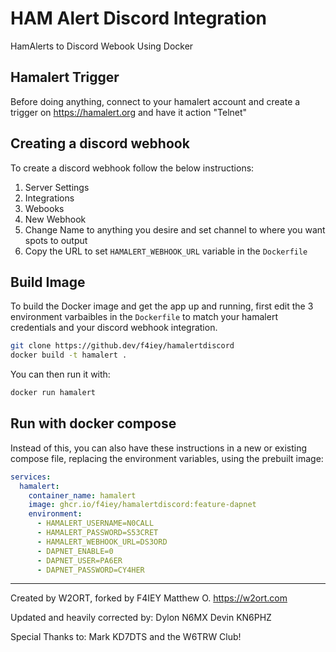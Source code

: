 # HAM Alert Discord Integration
HamAlerts to Discord Webook Using Docker

## Hamalert Trigger
Before doing anything, connect to your hamalert account and create a trigger on https://hamalert.org and have it action "Telnet"

## Creating a discord webhook

To create a discord webhook follow the below instructions:
1. Server Settings
2. Integrations
3. Webooks
4. New Webhook
5. Change Name to anything you desire and set channel to where you want spots to output
6. Copy the URL to set `HAMALERT_WEBHOOK_URL` variable in the `Dockerfile`

## Build Image
To build the Docker image and get the app up and running, first edit the 3 environment varbaibles in the `Dockerfile` to match your hamalert credentials and your discord webhook integration.
```sh
git clone https://github.dev/f4iey/hamalertdiscord
docker build -t hamalert .
```
You can then run it with:
```sh
docker run hamalert
```
## Run with docker compose
Instead of this, you can also have these instructions in a new or existing compose file, replacing the environment variables, using the prebuilt image:
```yml
services:
  hamalert:
    container_name: hamalert
    image: ghcr.io/f4iey/hamalertdiscord:feature-dapnet
    environment:
      - HAMALERT_USERNAME=N0CALL
      - HAMALERT_PASSWORD=S53CRET
      - HAMALERT_WEBHOOK_URL=DS3ORD
      - DAPNET_ENABLE=0
      - DAPNET_USER=PA6ER
      - DAPNET_PASSWORD=CY4HER
```

----------------------------------------------------------------------------------------------------

Created by W2ORT, forked by F4IEY
Matthew O.
https://w2ort.com

Updated and heavily corrected by:
Dylon N6MX
Devin KN6PHZ

Special Thanks to:
Mark KD7DTS and the W6TRW Club!
